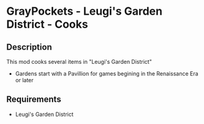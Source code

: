 # GrayPockets - Leugi's Garden District - Cooks

## Description

This mod cooks several items in "Leugi's Garden District"

* Gardens start with a Pavillion for games begining in the Renaissance Era or later

## Requirements

* Leugi's Garden District
